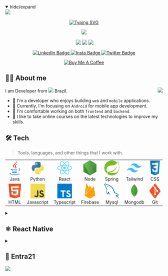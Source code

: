 <details open>
    <summary>hide/expand</summary>

<img src="https://capsule-render.vercel.app/api?type=waving&color=timeGradient&height=100&width=100%&section=header" />

<p align="center">
<a href="https://git.io/typing-svg"><img src="https://readme-typing-svg.demolab.com?font=Poppins&weight=400&&pause=1000&color=FFFFFF&center=true&vCenter=true&random=false&width=435&lines=Hi%2C+my+name+is+Eduardo.;Welcome+and+top+o’+the+morning+to+ya!" alt="Typing SVG" /></a>
</p>

<p align="center">
    <img src="https://media.giphy.com/media/Vf3ZKdillTMOOaOho0/giphy.gif" width="150"/>
</p>

<p align="center">
  <img src="https://komarev.com/ghpvc/?username=edegan-furb&style=circle&color=4cae4c" alt="">
  <img src="https://img.shields.io/badge/Age-23-31b0d5" />
  <img src="https://img.shields.io/badge/Lives-Blumenau%20%E2%80%93%20SC-e69500" />
  <img src="https://img.shields.io/badge/Languages-English%20%26%20Portuguese-c9302c" />
</p>

<p align="center">
  <a href="https://www.linkedin.com/in/eduardo-rebelo-degan">
    <img src="https://img.shields.io/badge/LinkedIn-blue?style=for-the-badge&logo=linkedin&logoColor=white" alt="LinkedIn Badge">
  </a>
  <a href="https://www.instagram.com/edugao/">
    <img src="https://img.shields.io/badge/Instagram-%23E4405F?style=for-the-badge&logo=Instagram&logoColor=white" alt="Insta Badge">
  </a>
   <a href="https://twitter.com/EduDegan">
    <img src="https://img.shields.io/badge/Twitter-black?style=for-the-badge&logo=X&logoColor=white" alt="Twitter Badge">
  </a>
</p>

<p align="center">
  <a href="https://www.buymeacoffee.com/edegan" target="_blank">
    <img src="https://cdn.buymeacoffee.com/buttons/default-orange.png" alt="Buy Me A Coffee" height="41" width="174">
  </a>
</p>

<h2 align="left">👨‍💻 About me</h2>
<a align="right">
  <img src="https://github-readme-stats.vercel.app/api/top-langs/?username=edegan-furb&layout=compact&theme=github_dark" align="right" />
</a>

I am Developer from <img src="https://cdn-icons-png.flaticon.com/512/197/197386.png" width="13"/> Brazil. 

- 🔹 I'm a developer who enjoys building `web` and `mobile` applications.
- 🔸 Currently, I'm focusing on `Android` for mobile app development.
- 🔹 I'm comfortable working on both `frontend` and `backend`.
- 🔸 I like to take online courses on the latest technologies to improve my skills.

<h2 align="left">🛠️ Tech</h2>

>Tools, languages, and other things that I work with.

<table align="center">
  <tr align="center">
    <td align="center" width="96">
      <a>
        <img src="https://github.com/devicons/devicon/blob/master/icons/java/java-original.svg" width="48" height="48" alt="Java" />
      </a>
      <br>Java
    </td>
     <td align="center" width="96">
      <a>
        <img src="https://github.com/devicons/devicon/blob/master/icons/python/python-original.svg" width="48" height="48" alt="Python" />
      </a>
      <br>Python
    </td>
    <td align="center" width="96">
      <a>
        <img src="https://github.com/devicons/devicon/blob/master/icons/react/react-original.svg" width="48" height="48" alt="React" />
      </a>
      <br>React
    </td>
     <td align="center" width="96">
      <a>
        <img src="https://github.com/devicons/devicon/blob/master/icons/nodejs/nodejs-original.svg" width="48" height="48" alt="Node" />
      </a>
      <br>Node
    </td>
    </td>
    <td align="center" width="96">
      <a>
        <img src="https://github.com/devicons/devicon/blob/master/icons/spring/spring-original.svg" width="48" height="48" alt="Spring" />
      </a>
      <br>Spring
    </td>
     <td align="center" width="96">
      <a>
        <img src="https://github.com/devicons/devicon/blob/master/icons/tailwindcss/tailwindcss-original.svg" width="48" height="48" alt="Tailwind" />
      </a>
      <br>Tailwind
    </td>
  <td align="center" width="96">
      <a>
        <img src="https://github.com/devicons/devicon/blob/master/icons/css3/css3-original.svg" width="48" height="48" alt="CSS" />
      </a>
      <br>CSS
    </td>
  </tr>
  <tr align="center">
     <td align="center" width="96">
      <a>
        <img src="https://github.com/devicons/devicon/blob/master/icons/html5/html5-original.svg" width="48" height="48" alt="HTML" />
      </a>
      <br>HTML
    </td>
  </td>
     <td align="center" width="96">
      <a>
        <img src="https://github.com/devicons/devicon/blob/master/icons/javascript/javascript-original.svg" width="48" height="48" alt="javascript" />
      </a>
      <br>Javascript
    </td>
   <td align="center" width="96">
      <a>
        <img src="https://github.com/devicons/devicon/blob/master/icons/typescript/typescript-original.svg" width="48" height="48" alt="typescript" />
      </a>
      <br>Typescript
    </td>
  <td align="center" width="96">
      <a>
        <img src="https://github.com/devicons/devicon/blob/master/icons/firebase/firebase-plain.svg" width="48" height="48" alt="firebase" />
      </a>
      <br>Firebase
    </td>
  <td align="center" width="96">
      <a>
        <img src="https://github.com/devicons/devicon/blob/master/icons/mysql/mysql-original.svg" width="48" height="48" alt="mysql" />
      </a>
      <br>Mysql
    </td>
  <td align="center" width="96">
      <a>
        <img src="https://github.com/devicons/devicon/blob/master/icons/mongodb/mongodb-original.svg" width="48" height="48" alt="mongodb" />
      </a>
      <br>Mongodb
    </td>
  <td align="center" width="96">
      <a>
        <img src="https://github.com/devicons/devicon/blob/master/icons/git/git-original.svg" width="48" height="48" alt="git" />
      </a>
      <br>Git
    </td>
  </tr>
</table>

<details closed>
    <summary><h2>⚛️ React Native</h2></summary>
    
> Projects exploring react-native features.

<p align="left">
<a href="https://github.com/edegan-furb/CourseGoalApp">
  <img align="center" src="https://github-readme-stats.vercel.app/api/pin/?username=edegan-furb&repo=CourseGoalApp&theme=github_dark" />
</a>
<a href="https://github.com/edegan-furb/GuessNumberGameApp">
  <img align="center" src="https://github-readme-stats.vercel.app/api/pin/?username=edegan-furb&repo=GuessNumberGameApp&theme=github_dark" />
</a>
<a href="https://github.com/edegan-furb/MealsApp">
  <img align="center" src="https://github-readme-stats.vercel.app/api/pin/?username=edegan-furb&repo=MealsApp&theme=github_dark" />
</a>
<a href="https://github.com/edegan-furb/ExpenseTrackerApp">
  <img align="center" src="https://github-readme-stats.vercel.app/api/pin/?username=edegan-furb&repo=ExpenseTrackerApp&theme=github_dark" />
</a>
<a href="https://github.com/edegan-furb/AuthApp">
  <img align="center" src="https://github-readme-stats.vercel.app/api/pin/?username=edegan-furb&repo=AuthApp&theme=github_dark" />
</a> 
<a href="https://github.com/edegan-furb/FavoritePlacesApp">
 <img align="center" src="https://github-readme-stats.vercel.app/api/pin/?username=edegan-furb&repo=FavoritePlacesApp&theme=github_dark" />
</a>  
<a href="https://github.com/edegan-furb/PushNotificationsApp">
  <img align="center" src="https://github-readme-stats.vercel.app/api/pin/?username=edegan-furb&repo=PushNotificationsApp&theme=github_dark" />
</a>
</p>
</details>

<details closed>
    <summary><h2>🚀 Entra21</h2></summary>

> TaskSync project, developed during the Entra21 program.

<p align="left">
<a href="https://github.com/edegan-furb/Entra21-TCC">
  <img align="center" src="https://github-readme-stats.vercel.app/api/pin/?username=edegan-furb&repo=Entra21-TCC&theme=github_dark" />
</a>
<a href="https://github.com/edegan-furb/Entra21-Mockup">
  <img align="center" src="https://github-readme-stats.vercel.app/api/pin/?username=edegan-furb&repo=Entra21-Mockup&theme=github_dark" />
</a>
</details>

<img src="https://capsule-render.vercel.app/api?type=waving&color=timeGradient&height=100&width=100%&section=footer" />
